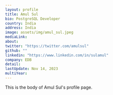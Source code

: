 ```yaml
---
layout: profile
title: Amul Sul
bio: PostgreSQL Developer
country: India
address: India
image: assets/img/amul_sul.jpeg
mediaLink: 
about:
twitter: "https://twitter.com/amulsul"
github: "" 
linkedin: "https://www.linkedin.com/in/sulamul"
company: EDB
detail: 
lastUpdate: Nov 14, 2023
multiYear:
---
```


This is the body of Amul Sul's profile page.
